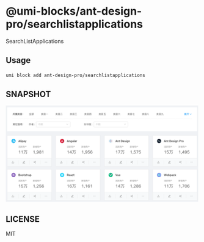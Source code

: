 # @umi-blocks/ant-design-pro/searchlistapplications

SearchListApplications

## Usage

```sh
umi block add ant-design-pro/searchlistapplications
```

## SNAPSHOT

![SNAPSHOT](./snapshot.png)

## LICENSE

MIT
